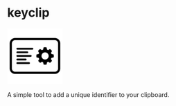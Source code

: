 # keyclip

![keyclip icon](./icons/128x128.png)

A simple tool to add a unique identifier to your clipboard.
